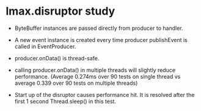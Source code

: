 # lmax.disruptor study

- ByteBuffer instances are passed directly from producer to handler.

- A new event instance is created every time producer publishEvent is called in EventProducer.

- producer.onData() is thread-safe.

- calling producer.onData() in multiple threads will slightly reduce performance. (Average 0.274ms over 90 tests on single thread vs average 0.339 over 90 tests on multiple threads)

- Start up of the disruptor causes performance hit. It is resolved after the first 1 second Thread.sleep() in this test.

